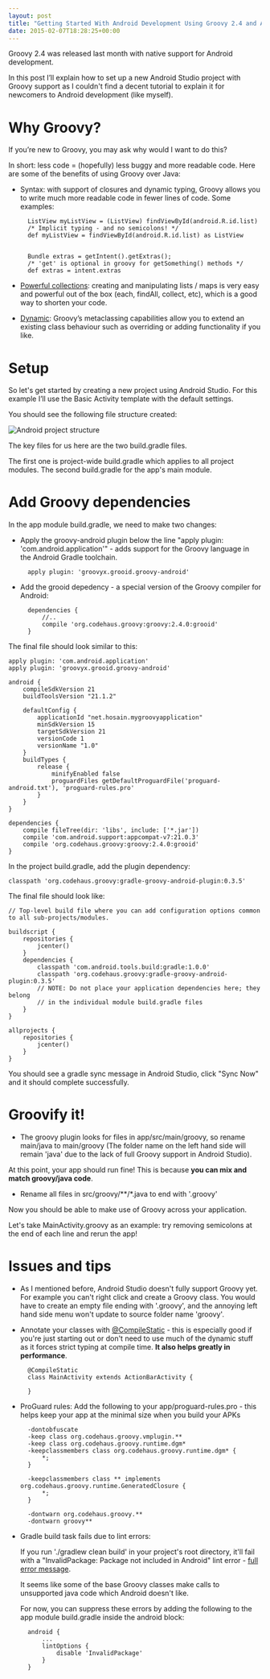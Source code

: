 ```yaml
---
layout: post
title: "Getting Started With Android Development Using Groovy 2.4 and Android Studio"
date: 2015-02-07T18:28:25+00:00
---
```


Groovy 2.4 was released last month with native support for Android development.

In this post I’ll explain how to set up a new Android Studio project with Groovy support as I couldn't find a decent tutorial to explain it for newcomers to Android development (like myself).

# Why Groovy?

If you’re new to Groovy, you may ask why would I want to do this?

In short: less code = (hopefully) less buggy and more readable code. Here are some of the benefits of using Groovy over Java:

* Syntax: with support of closures and dynamic typing, Groovy allows you to write much more readable code in fewer lines of code. Some examples:

        ListView myListView = (ListView) findViewById(android.R.id.list)
        /* Implicit typing - and no semicolons! */
        def myListView = findViewById(android.R.id.list) as ListView


        Bundle extras = getIntent().getExtras();
        /* 'get' is optional in groovy for getSomething() methods */
        def extras = intent.extras


* [Powerful collections](http://groovy.codehaus.org/Collections): creating and manipulating lists / maps is very easy and powerful out of the box (each, findAll, collect, etc), which is a good way to shorten your code.


* [Dynamic](http://groovy.codehaus.org/Dynamic+Groovy): Groovy’s metaclassing capabilities allow you to extend an existing class behaviour such as overriding or adding functionality if you like.


# Setup

So let's get started by creating a new project using Android Studio. For this example I’ll use the Basic Activity template with the default settings.

You should see the following file structure created:

![Android project structure](/images/blog/2015/new-android-project.png)

The key files for us here are the two build.gradle files.

The first one is project-wide build.gradle which applies to all project modules. The second build.gradle for the app's main module.


# Add Groovy dependencies

In the app module build.gradle, we need to make two changes:

* Apply the groovy-android plugin below the line "apply plugin: 'com.android.application'" - adds support for the Groovy language in the Android Gradle toolchain.

        apply plugin: 'groovyx.grooid.groovy-android'

* Add the grooid depedency - a special version of the Groovy compiler for Android:

        dependencies {
            //..
            compile 'org.codehaus.groovy:groovy:2.4.0:grooid'
        }

The final file should look similar to this:

    apply plugin: 'com.android.application'
    apply plugin: 'groovyx.grooid.groovy-android'

    android {
        compileSdkVersion 21
        buildToolsVersion "21.1.2"

        defaultConfig {
            applicationId "net.hosain.mygroovyapplication"
            minSdkVersion 15
            targetSdkVersion 21
            versionCode 1
            versionName "1.0"
        }
        buildTypes {
            release {
                minifyEnabled false
                proguardFiles getDefaultProguardFile('proguard-android.txt'), 'proguard-rules.pro'
            }
        }
    }

    dependencies {
        compile fileTree(dir: 'libs', include: ['*.jar'])
        compile 'com.android.support:appcompat-v7:21.0.3'
        compile 'org.codehaus.groovy:groovy:2.4.0:grooid'
    }


In the project build.gradle, add the plugin dependency:

    classpath 'org.codehaus.groovy:gradle-groovy-android-plugin:0.3.5'

The final file should look like:

    // Top-level build file where you can add configuration options common to all sub-projects/modules.

    buildscript {
        repositories {
            jcenter()
        }
        dependencies {
            classpath 'com.android.tools.build:gradle:1.0.0'
            classpath 'org.codehaus.groovy:gradle-groovy-android-plugin:0.3.5'
            // NOTE: Do not place your application dependencies here; they belong
            // in the individual module build.gradle files
        }
    }

    allprojects {
        repositories {
            jcenter()
        }
    }

You should see a gradle sync message in Android Studio, click "Sync Now" and it should complete successfully.

# Groovify it!

* The groovy plugin looks for files in app/src/main/groovy, so rename main/java to main/groovy (The folder name on the left hand side will remain 'java' due to the lack of full Groovy support in Android Studio).

At this point, your app should run fine! This is because **you can mix and match groovy/java code**.

* Rename all files in src/groovy/\*\*/\*.java to end with '.groovy'

Now you should be able to make use of Groovy across your application.

Let's take MainActivity.groovy as an example: try removing semicolons at the end of each line and rerun the app!


# Issues and tips

* As I mentioned before, Android Studio doesn't fully support Groovy yet. For example you can't right click and create a Groovy class. You would have to create an empty file ending with '.groovy', and the annoying left hand side menu won't update to source folder name 'groovy'.

* Annotate your classes with [@CompileStatic](http://docs.codehaus.org/display/GroovyJSR/GEP+10+-+Static+compilation) - this is especially good if you're just starting out or don't need to use much of the dynamic stuff as it forces strict typing at compile time. **It also helps greatly in performance**.

        @CompileStatic
        class MainActivity extends ActionBarActivity {

        }


* ProGuard rules: Add the following to your app/proguard-rules.pro - this helps keep your app at the minimal size when you build your APKs

        -dontobfuscate
        -keep class org.codehaus.groovy.vmplugin.**
        -keep class org.codehaus.groovy.runtime.dgm*
        -keepclassmembers class org.codehaus.groovy.runtime.dgm* {
            *;
        }

        -keepclassmembers class ** implements org.codehaus.groovy.runtime.GeneratedClosure {
            *;
        }

        -dontwarn org.codehaus.groovy.**
        -dontwarn groovy**

* Gradle build task fails due to lint errors:

    If you run './gradlew clean build' in your project's root directory, it'll fail with a "InvalidPackage: Package not included in Android" lint error - [full error message](http://pastebin.com/raw.php?i=jtPwcFyE).

    It seems like some of the base Groovy classes make calls to unsupported java code which Android doesn't like.

    For now, you can suppress these errors by adding the following to the app module build.gradle inside the android block:

        android {
            ...
            lintOptions {
                disable 'InvalidPackage'
            }
        }
